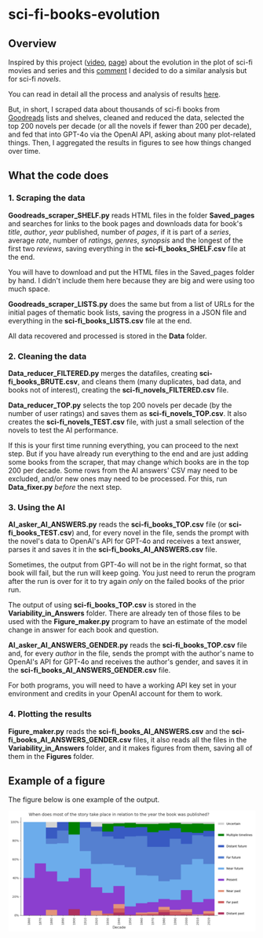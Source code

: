 # sci-fi-books-evolution

## Overview

Inspired by this project ([video](https://www.youtube.com/watch?v=nRQ2vMpw-n8), [page](https://pudding.cool/2024/07/scifi/)) about the evolution in the plot of sci-fi movies and series and this [comment](https://www.youtube.com/watch?v=nRQ2vMpw-n8&lc=UgyRg89P8kRYQ2SdXrV4AaABAg) I decided to do a similar analysis but for sci-fi _novels_.

You can read in detail all the process and analysis of results [here](https://fdesmello.wordpress.com/2024/11/21/a-journey-through-170-years-of-sci-fi-novels-a-study-using-data-and-ai/).

But, in short, I scraped data about thousands of sci-fi books from [Goodreads](https://www.goodreads.com/) lists and shelves, cleaned and reduced the data, selected the top 200 novels per decade (or all the novels if fewer than 200 per decade), and fed that into GPT-4o via the OpenAI API, asking about many plot-related things. Then, I aggregated the results in figures to see how things changed over time.

## What the code does

### 1. Scraping the data

**Goodreads_scraper_SHELF.py** reads HTML files in the folder **Saved_pages** and searches for links to the book pages and downloads data for book's _title_, _author_, _year_ published, number of _pages_, if it is part of a _series_, average _rate_, number of _ratings_, _genres_, _synopsis_ and the longest of the first two _reviews_, saving everything in the **sci-fi_books_SHELF.csv** file at the end.

You will have to download and put the HTML files in the Saved_pages folder by hand. I didn't include them here because they are big and were using too much space.

**Goodreads_scraper_LISTS.py** does the same but from a list of URLs for the initial pages of thematic book lists, saving the progress in a JSON file and everything in the **sci-fi_books_LISTS.csv** file at the end. 

All data recovered and processed is stored in the **Data** folder.

### 2. Cleaning the data

**Data_reducer_FILTERED.py** merges the datafiles, creating **sci-fi_books_BRUTE.csv**, and cleans them (many duplicates, bad data, and books not of interest), creating the **sci-fi_novels_FILTERED.csv** file.

**Data_reducer_TOP.py** selects the top 200 novels per decade (by the number of user ratings) and saves them as **sci-fi_novels_TOP.csv**. It also creates the **sci-fi_novels_TEST.csv** file, with just a small selection of the novels to test the AI performance. 

If this is your first time running everything, you can proceed to the next step. But if you have already run everything to the end and are just adding some books from the scraper, that may change which books are in the top 200 per decade. Some rows from the AI answers' CSV may need to be excluded, and/or new ones may need to be processed. For this, run **Data_fixer.py** _before_ the next step.

### 3. Using the AI

**AI_asker_AI_ANSWERS.py** reads the **sci-fi_books_TOP.csv** file (or **sci-fi_books_TEST.csv**) and, for every novel in the file, sends the prompt with the novel's data to OpenAI's API for GPT-4o and receives a text answer, parses it and saves it in the **sci-fi_books_AI_ANSWERS.csv** file.

Sometimes, the output from GPT-4o will not be in the right format, so that book will fail, but the run will keep going. You just need to rerun the program after the run is over for it to try again _only_ on the failed books of the prior run.

The output of using **sci-fi_books_TOP.csv** is stored in the **Variability_in_Answers** folder. There are already ten of those files to be used with the **Figure_maker.py** program to have an estimate of the model change in answer for each book and question.

**AI_asker_AI_ANSWERS_GENDER.py** reads the **sci-fi_books_TOP.csv** file and, for every _author_ in the file, sends the prompt with the author's name to OpenAI's API for GPT-4o and receives the author's gender, and saves it in the **sci-fi_books_AI_ANSWERS_GENDER.csv** file.

For both programs, you will need to have a working API key set in your environment and credits in your OpenAI account for them to work.

### 4. Plotting the results

**Figure_maker.py** reads the **sci-fi_books_AI_ANSWERS.csv** and the **sci-fi_books_AI_ANSWERS_GENDER.csv** files, it also reads all the files in the **Variability_in_Answers** folder, and it makes figures from them, saving all of them in the **Figures** folder.

## Example of a figure

The figure below is one example of the output.

![A final plot as an example.](./Figures/03%20time.png "When does most of the story take place in relation to the year the book was published? Distant past: millennia or more before; Far past: centuries before; Near past: within a few decades before; Present: within a few years; Near future: within a few decades ahead; Far future: centuries ahead; Distant future: millennia or more ahead; Multiple timelines; Uncertain.")
